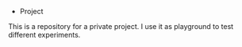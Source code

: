 
* Project

This is a repository for a private project. I use it as playground to test different experiments.
